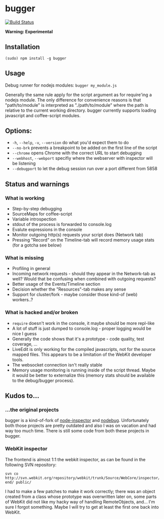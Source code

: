 # bugger

[![Build Status](https://travis-ci.org/jkrems/bugger.png)](https://travis-ci.org/jkrems/bugger)

**Warning: Experimental**

## Installation

```
(sudo) npm install -g bugger
```

## Usage

Debug runner for nodejs modules: `bugger my_module.js`

Generally the same rule apply for the script argument as for require'ing a nodejs module. The
only difference for convenience reasons is that "path/to/module" is interpreted as
"./path/to/module" where the path is relative to the current working directory. bugger currently
supports loading javascript and coffee-script modules.

## Options:

* `-h`, `--help`, `-v`, `--version` do what you'd expect them to do
* `--no-brk` prevents a breakpoint to be added on the first line of the script
* `--chrome` opens Chrome with the correct URL to start debugging
* `--webhost`, `--webport` specifiy where the webserver with inspector will be listening
* `--debugport` to let the debug session run over a port different from 5858

## Status and warnings

### What is working
* Step-by-step debugging
* SourceMaps for coffee-script
* Variable introspection
* stdout of the process is forwarded to console.log
* Evalute expressions in the console
* Monitor outgoing http(s) requests your script does (Network tab)
* Pressing "Record" on the Timeline-tab will record memory usage stats (for a gotcha see below)

### What is missing
* Profiling in general
* Incoming network requests - should they appear in the Network-tab as well? Would that be
  confusing when combined with outgoing requests?
* Better usage of the Events/Timeline section
* Decision whether the "Resources"-tab makes any sense
* Support for cluster/fork - maybe consider those kind-of (web) workers..?

### What is hacked and/or broken
* `require` doesn't work in the console, it maybe should be more repl-like
* A lot of stuff is just dumped to console.log - proper logging would be nice I guess
* Generally the code shows that it's a prototype - code quality, test coverage, ...
* LiveEdit is only working for the compiled javascripts, not for the source mapped files. This
  appears to be a limitation of the WebKit developer tools.
* The websocket connection isn't really stable
* Memory usage monitoring is running inside of the script thread. Maybe it would be better to
  externalize this (memory stats should be available to the debug/bugger process).

## Kudos to...

### ...the original projects

bugger is a kind-of-fork of [node-inspector](https://github.com/dannycoates/node-inspector) and
[nodebug](https://github.com/billyzkid/nodebug). Unfortunately both those projects are pretty
outdated and also I was on vacation and had way too much time. There is still some code from both
these projects in bugger.

### WebKit inspector

The frontend is almost 1:1 the webkit inspector, as can be found in the following SVN repository:
```
svn co http://svn.webkit.org/repository/webkit/trunk/Source/WebCore/inspector/front-end/ public/
```

I had to make a few patches to make it work correctly; there was an object created from a
class whose prototype was overwritten later on, some parts of WebKit did not like my hacky
way of handling RemoteObjects, and... I'm sure I forgot something. Maybe I will try to get at
least the first one back into WebKit.
